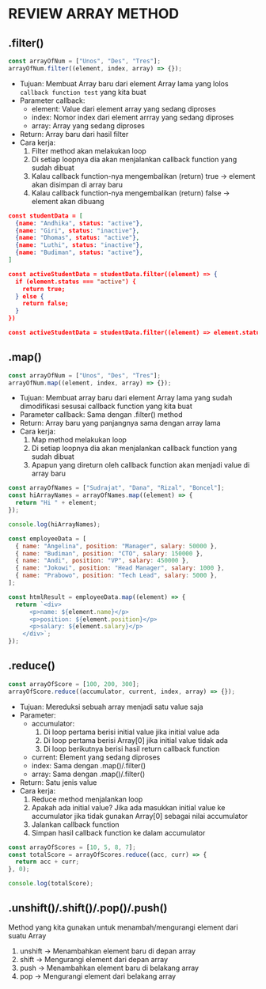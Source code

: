 # REVIEW ARRAY METHOD

## .filter()

```js
const arrayOfNum = ["Unos", "Des", "Tres"];
arrayOfNum.filter((element, index, array) => {});
```

- Tujuan: Membuat Array baru dari element Array lama yang lolos `callback function test` yang kita buat
- Parameter callback:
  - element: Value dari element array yang sedang diproses
  - index: Nomor index dari element arrray yang sedang diproses
  - array: Array yang sedang diproses
- Return: Array baru dari hasil filter
- Cara kerja:
  1. Filter method akan melakukan loop
  2. Di setiap loopnya dia akan menjalankan callback function yang sudah dibuat
  3. Kalau callback function-nya mengembalikan (return) true -> element akan disimpan di array baru
  4. Kalau callback function-nya mengembalikan (return) false -> element akan dibuang

```json
const studentData = [
  {name: "Andhika", status: "active"},
  {name: "Giri", status: "inactive"},
  {name: "Dhomas", status: "active"},
  {name: "Luthi", status: "inactive"},
  {name: "Budiman", status: "active"},
]

const activeStudentData = studentData.filter((element) => {
  if (element.status === "active") {
    return true;
  } else {
    return false;
  }
})

const activeStudentData = studentData.filter((element) => element.status === "active")
```

## .map()

```js
const arrayOfNum = ["Unos", "Des", "Tres"];
arrayOfNum.map((element, index, array) => {});
```

- Tujuan: Membuat array baru dari element Array lama yang sudah dimodifikasi sesusai callback function yang kita buat
- Parameter callback: Sama dengan .filter() method
- Return: Array baru yang panjangnya sama dengan array lama
- Cara kerja:
  1. Map method melakukan loop
  2. Di setiap loopnya dia akan menjalankan callback function yang sudah dibuat
  3. Apapun yang direturn oleh callback function akan menjadi value di array baru

```js
const arrayOfNames = ["Sudrajat", "Dana", "Rizal", "Boncel"];
const hiArrayNames = arrayOfNames.map((element) => {
  return "Hi " + element;
});

console.log(hiArrayNames);
```

```js
const employeeData = [
  { name: "Angelina", position: "Manager", salary: 50000 },
  { name: "Budiman", position: "CTO", salary: 150000 },
  { name: "Andi", position: "VP", salary: 450000 },
  { name: "Jokowi", position: "Head Manager", salary: 1000 },
  { name: "Prabowo", position: "Tech Lead", salary: 5000 },
];

const htmlResult = employeeData.map((element) => {
  return `<div>
      <p>name: ${element.name}</p>
      <p>position: ${element.position}</p>
      <p>salary: ${element.salary}</p>
    </div>`;
});
```

## .reduce()

```js
const arrayOfScore = [100, 200, 300];
arrayOfScore.reduce((accumulator, current, index, array) => {});
```

- Tujuan: Mereduksi sebuah array menjadi satu value saja
- Parameter:
  - accumulator:
    1. Di loop pertama berisi initial value jika initial value ada
    2. Di loop pertama berisi Array[0] jika initial value tidak ada
    3. Di loop berikutnya berisi hasil return callback function
  - current: Element yang sedang diproses
  - index: Sama dengan .map()/.filter()
  - array: Sama dengan .map()/.filter()
- Return: Satu jenis value
- Cara kerja:
  1. Reduce method menjalankan loop
  2. Apakah ada initial value? Jika ada masukkan initial value ke accumulator jika tidak gunakan Array[0] sebagai nilai accumulator
  3. Jalankan callback function
  4. Simpan hasil callback function ke dalam accumulator

```js
const arrayOfScores = [10, 5, 8, 7];
const totalScore = arrayOfScores.reduce((acc, curr) => {
  return acc + curr;
}, 0);

console.log(totalScore);
```

## .unshift()/.shift()/.pop()/.push()

Method yang kita gunakan untuk menambah/mengurangi element dari suatu Array

1. unshift -> Menambahkan element baru di depan array
2. shift -> Mengurangi element dari depan array
3. push -> Menambahkan element baru di belakang array
4. pop -> Mengurangi element dari belakang array
